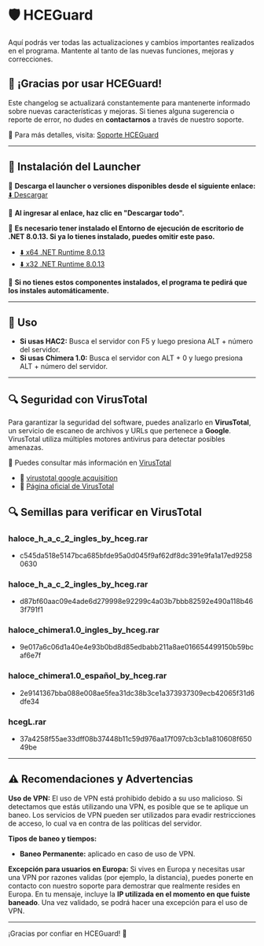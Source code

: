 # 🛡️ **HCEGuard**

Aquí podrás ver todas las actualizaciones y cambios importantes realizados en el programa. Mantente al tanto de las nuevas funciones, mejoras y correcciones.  

## 🚀 ¡Gracias por usar HCEGuard!  

Este changelog se actualizará constantemente para mantenerte informado sobre nuevas características y mejoras. Si tienes alguna sugerencia o reporte de error, no dudes en **contactarnos** a través de nuestro soporte.  

📩 Para más detalles, visita: [Soporte HCEGuard](https://hceguard.nicepage.io/Soporte.html)  

---

## 🚀 Instalación del Launcher  

🔗 **Descarga el launcher o versiones disponibles desde el siguiente enlace:**  
[⬇️ Descargar](https://drive.google.com/drive/folders/1xFPgW5JZ-jOs_iMvDBYr0EhVN6uT5Q2S)  

📌 **Al ingresar al enlace, haz clic en "Descargar todo".**  

📌 **Es necesario tener instalado el Entorno de ejecución de escritorio de .NET 8.0.13. Si ya lo tienes instalado, puedes omitir este paso.**  

- [⬇️ x64 .NET Runtime 8.0.13](https://dotnet.microsoft.com/es-es/download/dotnet/thank-you/runtime-desktop-8.0.13-windows-x64-installer)  
- [⬇️ x32 .NET Runtime 8.0.13](https://dotnet.microsoft.com/es-es/download/dotnet/thank-you/runtime-desktop-8.0.13-windows-x86-installer)  

📌 **Si no tienes estos componentes instalados, el programa te pedirá que los instales automáticamente.**  

---

## 🚀 Uso  

- **Si usas HAC2:** Busca el servidor con F5 y luego presiona ALT + número del servidor.  
- **Si usas Chimera 1.0:** Busca el servidor con ALT + 0 y luego presiona ALT + número del servidor.  

---

## 🔍 Seguridad con VirusTotal  

Para garantizar la seguridad del software, puedes analizarlo en **VirusTotal**, un servicio de escaneo de archivos y URLs que pertenece a **Google**. VirusTotal utiliza múltiples motores antivirus para detectar posibles amenazas.  

📌 Puedes consultar más información en [VirusTotal](https://blog.virustotal.com/)  
- 🔗 [virustotal google acquisition](https://blog-virustotal-com.translate.goog/2012/09/an-update-from-virustotal.html?_x_tr_sl=en&_x_tr_tl=es)  
- 🔗 [Página oficial de VirusTotal](https://www.virustotal.com/gui/home/upload)

## 🔍 Semillas para verificar en VirusTotal  

### haloce_h_a_c_2_ingles_by_hceg.rar
* c545da518e5147bca685bfde95a0d045f9af62df8dc391e9fa1a17ed92580630

### haloce_h_a_c_2_ingles_by_hceg.rar
* d87bf60aac09e4ade6d279998e92299c4a03b7bbb82592e490a118b463f791f1

### haloce_chimera1.0_ingles_by_hceg.rar
* 9e017a6c06d1a40e4e93b0bd8d85edbabb211a8ae016654499150b59bcaf6e7f

### haloce_chimera1.0_español_by_hceg.rar
* 2e9141367bba088e008ae5fea31dc38b3ce1a373937309ecb42065f31d6dfe34

### hcegL.rar
* 37a4258f55ae33dff08b37448b11c59d976aa17f097cb3cb1a810608f65049be

---

## ⚠️ **Recomendaciones y Advertencias**  

**Uso de VPN:**
El uso de VPN está prohibido debido a su uso malicioso. Si detectamos que estás utilizando una VPN, es posible que se te aplique un baneo. Los servicios de VPN pueden ser utilizados para evadir restricciones de acceso, lo cual va en contra de las políticas del servidor.

**Tipos de baneo y tiempos:**
- **Baneo Permanente:** aplicado en caso de uso de VPN.

**Excepción para usuarios en Europa:**
Si vives en Europa y necesitas usar una VPN por razones validas (por ejemplo, la distancia), puedes ponerte en contacto con nuestro soporte para demostrar que realmente resides en Europa. En tu mensaje, incluye la **IP utilizada en el momento en que fuiste baneado**. Una vez validado, se podrá hacer una excepción para el uso de VPN.

---

¡Gracias por confiar en HCEGuard! 🚀
